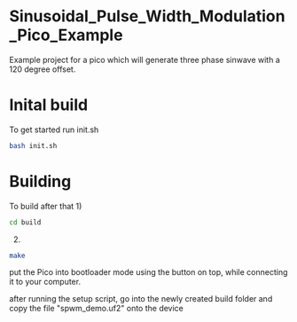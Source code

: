 # Sinusoidal_Pulse_Width_Modulation_Pico_Example
Example project for a pico which will generate three phase sinwave with a 120 degree offset.

# Inital build

To get started run init.sh
``` bash
bash init.sh
```

# Building

To build after that
1)
``` bash
cd build
```
2)
``` bash
make
```

put the Pico into bootloader mode using the button on top, while connecting it to your computer.

after running the setup script, go into the newly created build folder and copy the file "spwm_demo.uf2" onto the device
